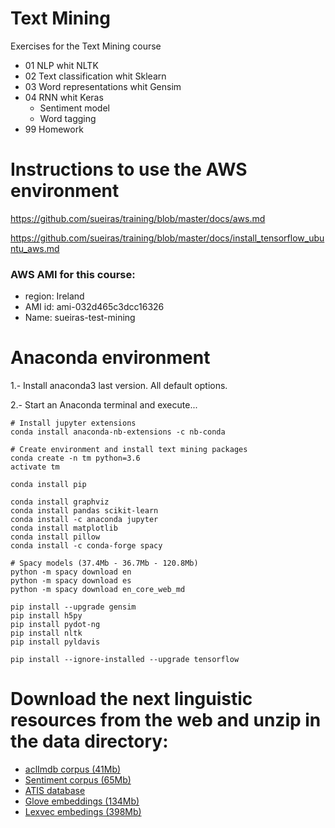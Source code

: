 # Text Mining

Exercises for the Text Mining course

- 01 NLP whit NLTK
- 02 Text classification whit Sklearn
- 03 Word representations whit Gensim
- 04 RNN whit Keras
  - Sentiment model
  - Word tagging
- 99 Homework



# Instructions to use the AWS environment

https://github.com/sueiras/training/blob/master/docs/aws.md

https://github.com/sueiras/training/blob/master/docs/install_tensorflow_ubuntu_aws.md

### AWS AMI for this course:
- region: Ireland
- AMI id: ami-032d465c3dcc16326
- Name: sueiras-test-mining



# Anaconda environment

1.- Install anaconda3 last version. All default options.

2.- Start an Anaconda terminal and execute...

```
# Install jupyter extensions 
conda install anaconda-nb-extensions -c nb-conda

# Create environment and install text mining packages
conda create -n tm python=3.6
activate tm

conda install pip

conda install graphviz
conda install pandas scikit-learn
conda install -c anaconda jupyter 
conda install matplotlib
conda install pillow 
conda install -c conda-forge spacy

# Spacy models (37.4Mb - 36.7Mb - 120.8Mb)
python -m spacy download en
python -m spacy download es
python -m spacy download en_core_web_md

pip install --upgrade gensim
pip install h5py
pip install pydot-ng
pip install nltk
pip install pyldavis

pip install --ignore-installed --upgrade tensorflow 

```


# Download the next linguistic resources from the web and unzip in the data directory:
  - [aclImdb corpus (41Mb)](https://s3-eu-west-1.amazonaws.com/text-mining-course/aclImdb.zip)
  - [Sentiment corpus (65Mb)](https://s3-eu-west-1.amazonaws.com/text-mining-course/sentiment_corpus.zip)
  - [ATIS database](https://s3-eu-west-1.amazonaws.com/text-mining-course/atis.zip)
  - [Glove embeddings (134Mb)](https://s3-eu-west-1.amazonaws.com/text-mining-course/glove.6B.100d.txt.zip)
  - [Lexvec embedings (398Mb)](https://www.dropbox.com/s/kguufyc2xcdi8yk/lexvec.enwiki%2Bnewscrawl.300d.W.pos.vectors.gz)
